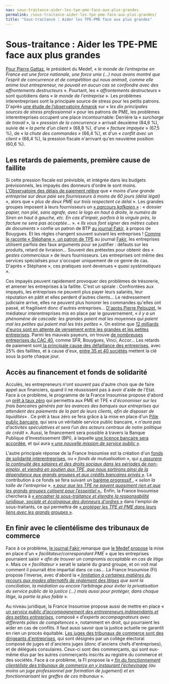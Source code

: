 ```yaml
---
nav: sous-traitance-aider-les-tpe-pme-face-aux-plus-grandes
permalink: /sous-traitance-aider-les-tpe-pme-face-aux-plus-grandes/
title: "Sous-traitance : Aider les TPE-PME face aux plus grandes"
---
```


# Sous-traitance : Aider les TPE-PME face aux plus grandes

[Pour Pierre Gattaz](http://www.medef.com/nc/medef-corporate/salle-de-presse/discours/discours/back/102/article/discours-dinvestiture-de-pierre-gattaz-president-du-medef-2.html), le président du Medef, « _le monde de l’entreprise en France est une force nationale, une force unie (…) nous avons montré que l’esprit de concurrence et de compétition qui nous animait, comme elle anime tout entrepreneur, ne pouvait en aucun cas se confondre avec des affrontements destructeurs_ ». Pourtant, les « _affrontements destructeurs_ » sont quotidiens dans « _le monde de l'entreprise_ ».  Les problèmes interentreprises sont la principale source de stress pour les petits patrons. D'après [une étude de l’observatoire Amarok](http://www.observatoire-amarok.net/sites/default/files/lechat_torres_ripme_2016_vol_29_ndeg3-4_pp_135-159_0.pdf) sur « _les dix principales sources de stress professionnel_ »  pour les patrons de PME, les problèmes interentreprises occupent une place incontournable:  Derrière la « _surcharge de travail_ », la « _pression de la concurrence_ » arrivait deuxième (84,6 %), suivie de « _la perte d’un client_ » (68,8 %), d'une « _facture impayée_ » (67,5 %), de « _la chute des commandes_ » (66,4 %), et d'un « _conflit avec un client_ » (66,4 %), la pression fiscale n'arrivant qu'en neuvième position (60,6 %).

## Les retards de paiements, première cause de faillite

Si cette pression fiscale est prévisible, et intégrée dans les budgets prévisionnels, les impayés des donneurs d'ordre le sont moins. [L’Observatoire des délais de paiement relève](http://proxy-pubminefi.diffusion.finances.gouv.fr/pub/document/18/22331.pdf) que « _moins d’une grande entreprise sur deux paie ses fournisseurs à moins de 60 jours (délai légal)_ », alors que « _plus de deux PME sur trois respectent ce délai_ ». Les grandes groupes imposent à leurs fournisseurs un [« _parcours kafkaien_ »](http://www.leparisien.fr/economie/simplifions-les-factures-pour-eviter-les-faillites-de-pme-02-02-2017-6647544.php) : « _dossier papier, non plié, sans agrafe, avec le logo en haut à droite, le numéro de Siren en haut à gauche, etc. En cas d'impair, parfois à la virgule près, la facture ne sera pas acceptée..._ ». « _Ils vous font signer des mètres cubes de documents_ » confie un patron de BTP [au journal Fakir](http://www.fakirpresse.info/+-80-en-kiosque-308-+), à propos de Bouygues. Et les règles changent souvent suivant les entreprises ! [Comme le raconte « Stéphane », un patron de TPE](https://patrons.insoumis.info/temoignage-stephane-ingenieur) au journal [Fakir](http://www.fakirpresse.info/+-80-en-kiosque-308-+), les entreprises utilisent parfois des faux arguments pour se justifier : défauts sur les produits, retard de livraison... Souvent des prétextes pour obtenir des « _gestes commerciaux_ » de leurs fournisseurs. Les entreprises ont même des services spécialisés pour s'occuper uniquement de ce genre de cas. D'après « Stéphane », ces pratiques sont devenues « _quasi systématiques_ ».


Ces impayés peuvent rapidement provoquer des problèmes de trésorerie, et amener les entreprises à la faillite. C'est un spirale : Confrontées aux impayés, les entreprises ne peuvent plus payer leurs salariés, leur réputation en pâtit et elles perdent d'autres clients... Le redressement judiciaire arrive, elles ne peuvent plus honorer les commandes qu'elles ont passé, et fragilisent donc d'autres entreprises... [D'après Pierre Pelouzet](http://www.latribune.fr/economie/france/entreprises-25-des-faillites-sont-liees-a-des-retards-de-paiement-483579.html), le médiateur interentreprises mis en place par le gouvernement, « _il y a un phénomène de cascade: les grandes paient mal les moyennes qui paient mal les petites qui paient mal les très petites_ ». On estime que [12 milliards d'euros sont en attente de versement entre les grandes et les petites entreprises](http://www.leparisien.fr/economie/simplifions-les-factures-pour-eviter-les-faillites-de-pme-02-02-2017-6647544.php). Parmi les mauvais payeurs, on trouve [de nombreuses entreprises du CAC 40](http://www.dossierfamilial.com/emploi/entreprise/relations-clients-fournisseurs-qui-sont-les-mauvais-payeurs-83470), comme SFR, Bouygues, Vinci, Accor... Les retards de paiement sont[ la principale cause des défaillance des entreprises](http://www.lefigaro.fr/conjoncture/2014/01/09/20002-20140109ARTFIG00280-les-delais-de-paiement-principale-cause-des-defaillances-des-entreprises-depuis-la-crise.php), avec 25% des faillites, et à cause d'eux, [entre 35 et 40 sociétés](http://www.leparisien.fr/economie/simplifions-les-factures-pour-eviter-les-faillites-de-pme-02-02-2017-6647544.php) mettent la clé sous la porte chaque jour.

## Accès au financement et fonds de solidarité

Acculés, les entrepreneurs n'ont souvent pas d'autre choix que de faire appel aux financiers, quand il ne réussissent pas à avoir d'aide de l'Etat. Face à ce problème, le programme de la France Insoumise propose d'abord un [prêt à taux zéro](https://laec.fr/s21m3) qui permettra aux PME et TPE « _d'économiser sur les frais bancaires générés par les avances des banques aux entreprises qui attendent des paiements de la part de leurs clients, afin de disposer de liquidités_» . Ce prêt à taux zéro se fera grâce à la mise en place d'un [Pôle public bancaire](https://avenirencommun.fr/le-livret-banques/), qui sera un véritable service public bancaire, « _n'aura pas d’activités spéculatives et sera l’un des acteurs centraux de notre politique de crédit_ ». Aussi, le financement sera possible à travers la Banque Publique d’Investissement (BPI), à laquelle [une licence bancaire sera accordée](https://laec.fr/s21m2), et qui aura  [« _une nouvelle mission de service public_ »](https://avenirencommun.fr/le-livret-banques/).

L'autre principale réponse de la France Insoumise est la création d'un [fonds de solidarité interentreprises](https://laec.fr/s21m6), ou « _fonds de mutualisation_ », qui [« _assurera la continuité des salaires et des droits sociaux dans les périodes de non-emploi, et viendra en soutien aux TPE, que nous sortirons ainsi de la dépendance aux grands groupes et aux crédits bancaires privés_ »](https://avenirencommun.fr/livret-produire-france/). La contribution à ce fonds se fera suivant un [barème progressif ](https://laec.fr/s21m6), « _selon la taille de l'entreprise_ », [«  _pour que les TPE ne payent quasiment rien et que les grands groupes cotisent pour l’essentiel_ ».](https://avenirencommun.fr/livret-produire-france/). Enfin, la France Insoumise cherchera à [« _encadrer la sous-traitance et étendre la responsabilité juridique, sociale et écologique des donneurs d'ordres_ »](https://laec.fr/s21m5) dans l'emploi de sous-traitants, ce qui permettra de [« _protéger les TPE et PME dans leurs liens avec les grands groupes_ »](https://avenirencommun.fr/livret-produire-france/).

## En finir avec le clientélisme des tribunaux de commerce

Face à ce problème, [le journal Fakir ](https://www.youtube.com/watch?v=TDsX0UlzQTA) remarque que [le Medef propose](http://www.afep.com/uploads/medias/documents/Ameliorons_les_relations_interentreprises.pdf) la mise en place d'un « _facilitateur/correspondant PME_ » que les entreprises pourraient saisir _« afin de trouver un compromis acceptable en cas de litige_ ». Mais ce « _facilitateur_ » serait le salarié du grand groupe, et on voit mal comment il pourrait être impartial dans ce cas... La France Insoumise (FI) propose l'inverse, avec d'abord la «[ _limitation à certaines matières du recours aux modes alternatifs de règlement des litiges_](https://avenirencommun.fr/le-livret-justice/ ) _que sont la conciliation, la médiation ou encore l’arbitrage pour éviter la privatisation du service public de la justice (…) mais aussi pour protéger, dans chaque litige, la partie la plus faible_ ».

Au niveau juridique, la France Insoumise propose aussi de mettre en place « [_un service public d’accompagnement des entrepreneurs indépendants et des petites entreprises_](https://avenirencommun.fr/livret-produire-france/), composé « _d’experts accompagnateurs avec différents pôles de compétences_ », notamment en droit, qui pourraient les aider en cas de conflits.
Il faut aussi savoir que la justice actuelle ne garantit en rien un procès équitable. [Les juges des tribunaux de commerce sont des dirigeants d'entreprises](https://fr.wikipedia.org/wiki/Tribunal_de_commerce_(France)#Composition_du_tribunal), qui sont désignés par un collège électoral composé de juges et d'anciens juges (donc d'anciens chefs d'entreprises), et de délégués consulaires. Ceux-ci sont des commerçants, qui sont eux-même élus par les autres commerçants inscrits au registre du commerce et des sociétés. Face à ce problème, la FI propose la « [_fin du fonctionnement clientéliste des tribunaux de commerce en y instaurant l’échevinage_](https://avenirencommun.fr/le-livret-justice/) _(au moins un juge professionnel par formation de jugement) et en fonctionnarisant les greffes de ces tribunaux_ ».
